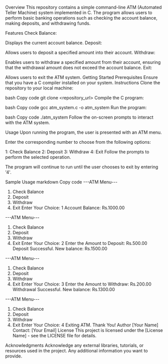 Overview
This repository contains a simple command-line ATM (Automated Teller Machine) system implemented in C. The program allows users to perform basic banking operations such as checking the account balance, making deposits, and withdrawing funds.

Features
Check Balance:

Displays the current account balance.
Deposit:

Allows users to deposit a specified amount into their account.
Withdraw:

Enables users to withdraw a specified amount from their account, ensuring that the withdrawal amount does not exceed the account balance.
Exit:

Allows users to exit the ATM system.
Getting Started
Prerequisites
Ensure that you have a C compiler installed on your system.
Instructions
Clone the repository to your local machine:

bash
Copy code
git clone <repository_url>
Compile the C program:

bash
Copy code
gcc atm_system.c -o atm_system
Run the program:

bash
Copy code
./atm_system
Follow the on-screen prompts to interact with the ATM system.

Usage
Upon running the program, the user is presented with an ATM menu.

Enter the corresponding number to choose from the following options:

1: Check Balance
2: Deposit
3: Withdraw
4: Exit
Follow the prompts to perform the selected operation.

The program will continue to run until the user chooses to exit by entering '4'.

Sample Usage
markdown
Copy code
---ATM Menu---
1. Check Balance
2. Deposit
3. Withdraw
4. Exit
Enter Your Choice: 1
Account Balance: Rs.1000.00

---ATM Menu---
1. Check Balance
2. Deposit
3. Withdraw
4. Exit
Enter Your Choice: 2
Enter the Amount to Deposit: Rs.500.00
Deposit Successful. New balance: Rs.1500.00

---ATM Menu---
1. Check Balance
2. Deposit
3. Withdraw
4. Exit
Enter Your Choice: 3
Enter the Amount to Withdraw: Rs.200.00
Withdrawal Successful. New balance: Rs.1300.00

---ATM Menu---
1. Check Balance
2. Deposit
3. Withdraw
4. Exit
Enter Your Choice: 4
Exiting ATM. Thank You!
Author
[Your Name]
Contact: [Your Email]
License
This project is licensed under the [License Name] - see the LICENSE file for details.

Acknowledgments
Acknowledge any external libraries, tutorials, or resources used in the project.
Any additional information you want to provide.
